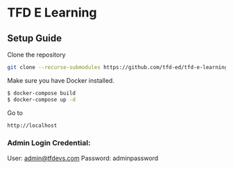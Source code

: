 # TFD E Learning

## Setup Guide
Clone the repository
```bash
git clone --recurse-submodules https://github.com/tfd-ed/tfd-e-learning.git
```
Make sure you have Docker installed.
```bash
$ docker-compose build
$ docker-compose up -d
```
Go to
```bash
http://localhost
```

### Admin Login Credential:

User: admin@tfdevs.com
Password: adminpassword
